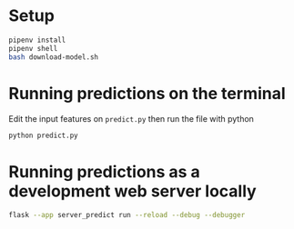 # Setup
```bash
pipenv install
pipenv shell
bash download-model.sh
```

# Running predictions on the terminal
Edit the input features on `predict.py` then run the file with python
```bash
python predict.py
```

# Running predictions as a development web server locally 
```bash
flask --app server_predict run --reload --debug --debugger
```